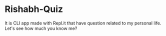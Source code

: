 # Rishabh-Quiz

It is CLI app  made with Repl.it that have question related to my personal life.
Let's see how much you know me?
